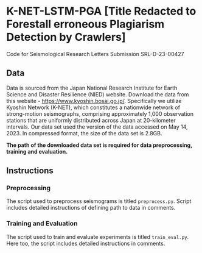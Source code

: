 # K-NET-LSTM-PGA [Title Redacted to Forestall erroneous Plagiarism Detection by Crawlers]
Code for Seismological Research Letters Submission SRL-D-23-00427

## Data
Data is sourced from the Japan National Research Institute for Earth Science and Disaster Resilience (NIED) website. Download the data from this website - https://www.kyoshin.bosai.go.jp/. Specifically we utilize Kyoshin Network (K-NET), which constitutes a nationwide network of strong-motion seismographs, comprising approximately 1,000 observation stations that are uniformly distributed across Japan at 20-kilometer intervals. Our data set used the version of the data accessed on May 14, 2023. In compressed format, the size of the data set is 2.8GB.

**The path of the downloaded data set is required for data preprocessing, training and evaluation.**


## Instructions
### Preprocessing
The script used to preprocess seismograms is titled `preprocess.py`. Script includes detailed instructions of defining path to data in comments.

### Training and Evaluation
The script used to train and evaluate experiments is titled `train_eval.py`. Here too, the script includes detailed instructions in comments.
